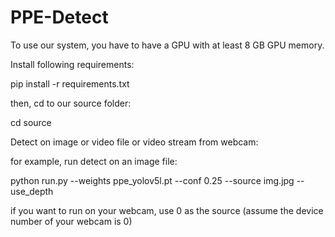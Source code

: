 # PPE-Detect
To use our system, you have to have a GPU with at least 8 GB GPU memory.

Install following requirements:

pip install -r requirements.txt

then, cd to our source folder:

cd source

Detect on image or video file or video stream from webcam:

for example, run detect on an image file:

python run.py --weights ppe_yolov5l.pt --conf 0.25 --source img.jpg --use_depth 

if you want to run on your webcam, use 0 as the source (assume the device number of your webcam is 0)
